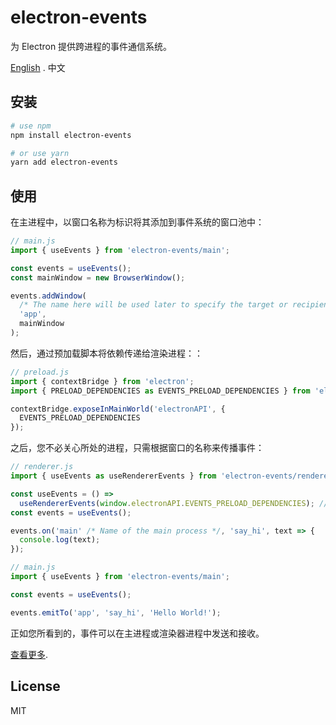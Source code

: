 # electron-events

为 Electron 提供跨进程的事件通信系统。

[English](./README.md) . 中文

## 安装

```bash
# use npm
npm install electron-events

# or use yarn
yarn add electron-events
```

## 使用

在主进程中，以窗口名称为标识将其添加到事件系统的窗口池中：

```js
// main.js
import { useEvents } from 'electron-events/main';

const events = useEvents();
const mainWindow = new BrowserWindow();

events.addWindow(
  /* The name here will be used later to specify the target or recipient of the event triggered. */
  'app',
  mainWindow
);
```

然后，通过预加载脚本将依赖传递给渲染进程：：

```js
// preload.js
import { contextBridge } from 'electron';
import { PRELOAD_DEPENDENCIES as EVENTS_PRELOAD_DEPENDENCIES } from 'electron-events/main';

contextBridge.exposeInMainWorld('electronAPI', {
  EVENTS_PRELOAD_DEPENDENCIES
});
```

之后，您不必关心所处的进程，只需根据窗口的名称来传播事件：

```js
// renderer.js
import { useEvents as useRendererEvents } from 'electron-events/renderer';

const useEvents = () =>
  useRendererEvents(window.electronAPI.EVENTS_PRELOAD_DEPENDENCIES); // 记得注入依赖
const events = useEvents();

events.on('main' /* Name of the main process */, 'say_hi', text => {
  console.log(text);
});

// main.js
import { useEvents } from 'electron-events/main';

const events = useEvents();

events.emitTo('app', 'say_hi', 'Hello World!');
```

正如您所看到的，事件可以在主进程或渲染器进程中发送和接收。

[查看更多](https://github.com/kisstar/electron-events/blob/main/packages/docs/zh/index.md).

## License

MIT
